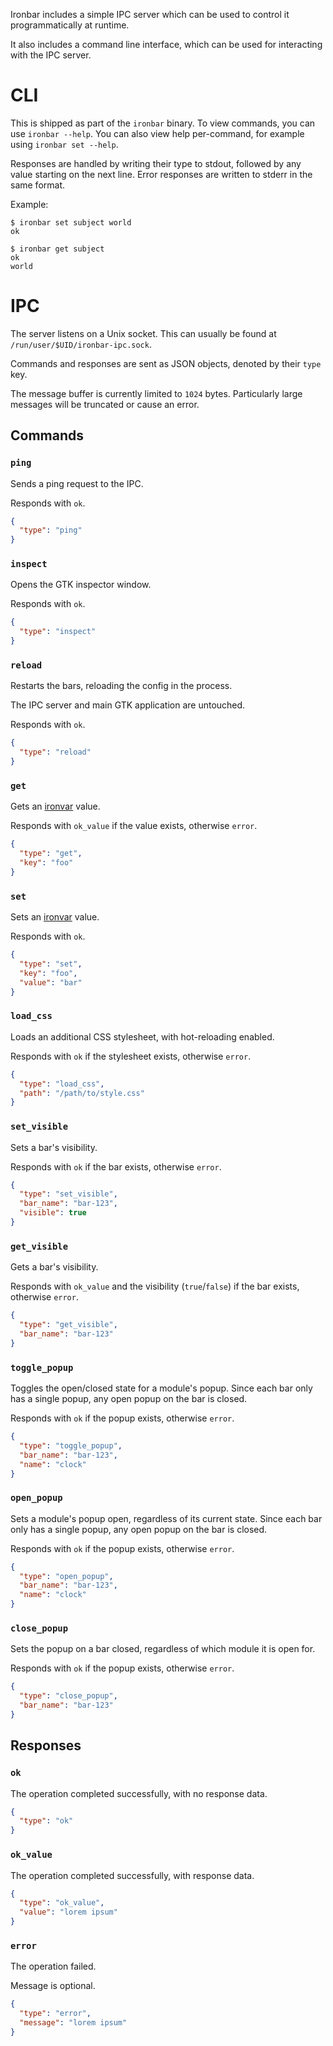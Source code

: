 Ironbar includes a simple IPC server which can be used to control it programmatically at runtime.

It also includes a command line interface, which can be used for interacting with the IPC server.

# CLI

This is shipped as part of the `ironbar` binary. To view commands, you can use `ironbar --help`. 
You can also view help per-command, for example using `ironbar set --help`.

Responses are handled by writing their type to stdout, followed by any value starting on the next line.
Error responses are written to stderr in the same format.

Example:

```shell
$ ironbar set subject world
ok

$ ironbar get subject
ok
world
```

# IPC

The server listens on a Unix socket. 
This can usually be found at `/run/user/$UID/ironbar-ipc.sock`.

Commands and responses are sent as JSON objects, denoted by their `type` key.

The message buffer is currently limited to `1024` bytes. 
Particularly large messages will be truncated or cause an error.

## Commands

### `ping`

Sends a ping request to the IPC.

Responds with `ok`.

```json
{
  "type": "ping"
}
```

### `inspect`

Opens the GTK inspector window.

Responds with `ok`.

```json
{
  "type": "inspect"
}
```

### `reload`

Restarts the bars, reloading the config in the process.

The IPC server and main GTK application are untouched.

Responds with `ok`.

```json
{
  "type": "reload"
}
```

### `get`

Gets an [ironvar](ironvars) value.

Responds with `ok_value` if the value exists, otherwise `error`.

```json
{
  "type": "get",
  "key": "foo"
}
```

### `set`

Sets an [ironvar](ironvars) value.

Responds with `ok`.

```json
{
  "type": "set",
  "key": "foo",
  "value": "bar"
}
```

### `load_css`

Loads an additional CSS stylesheet, with hot-reloading enabled.

Responds with `ok` if the stylesheet exists, otherwise `error`.

```json
{
  "type": "load_css",
  "path": "/path/to/style.css"
}
```

### `set_visible`

Sets a bar's visibility.

Responds with `ok` if the bar exists, otherwise `error`.

```json
{
  "type": "set_visible",
  "bar_name": "bar-123",
  "visible": true
}
```

### `get_visible`

Gets a bar's visibility.

Responds with `ok_value` and the visibility (`true`/`false`) if the bar exists, otherwise `error`.

```json
{
  "type": "get_visible",
  "bar_name": "bar-123"
}
```

### `toggle_popup`

Toggles the open/closed state for a module's popup.
Since each bar only has a single popup, any open popup on the bar is closed.

Responds with `ok` if the popup exists, otherwise `error`.

```json
{
  "type": "toggle_popup",
  "bar_name": "bar-123",
  "name": "clock"
}
```

### `open_popup`

Sets a module's popup open, regardless of its current state.
Since each bar only has a single popup, any open popup on the bar is closed.

Responds with `ok` if the popup exists, otherwise `error`.

```json
{
  "type": "open_popup",
  "bar_name": "bar-123",
  "name": "clock"
}
```

### `close_popup`

Sets the popup on a bar closed, regardless of which module it is open for.

Responds with `ok` if the popup exists, otherwise `error`.

```json
{
  "type": "close_popup",
  "bar_name": "bar-123"
}
```

## Responses

### `ok`

The operation completed successfully, with no response data.

```json
{
  "type": "ok"
}
```

### `ok_value`

The operation completed successfully, with response data.

```json
{
  "type": "ok_value",
  "value": "lorem ipsum"
}
```

### `error`

The operation failed.

Message is optional.

```json
{
  "type": "error",
  "message": "lorem ipsum"
}
```